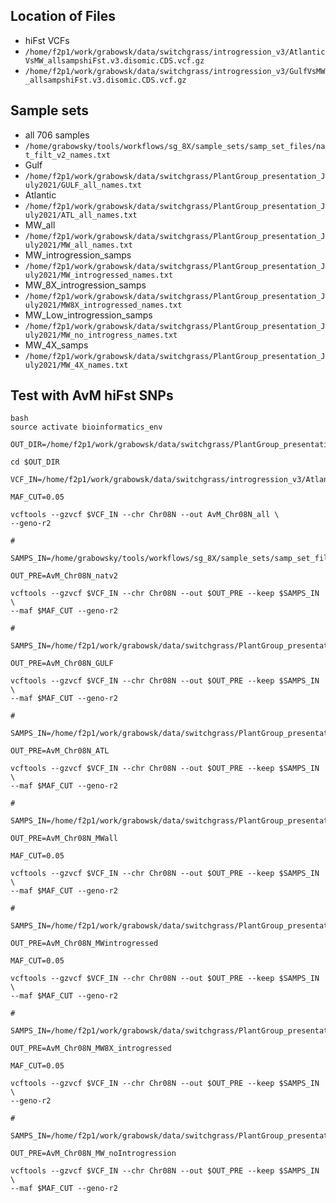 ## Location of Files
* hiFst VCFs
 * `/home/f2p1/work/grabowsk/data/switchgrass/introgression_v3/AtlanticVsMW_allsampshiFst.v3.disomic.CDS.vcf.gz`
 * `/home/f2p1/work/grabowsk/data/switchgrass/introgression_v3/GulfVsMW_allsampshiFst.v3.disomic.CDS.vcf.gz`

## Sample sets
* all 706 samples
 * `/home/grabowsky/tools/workflows/sg_8X/sample_sets/samp_set_files/nat_filt_v2_names.txt`
* Gulf
 * `/home/f2p1/work/grabowsk/data/switchgrass/PlantGroup_presentation_July2021/GULF_all_names.txt`
* Atlantic
 * `/home/f2p1/work/grabowsk/data/switchgrass/PlantGroup_presentation_July2021/ATL_all_names.txt`
* MW_all
 * `/home/f2p1/work/grabowsk/data/switchgrass/PlantGroup_presentation_July2021/MW_all_names.txt`
* MW_introgression_samps
 * `/home/f2p1/work/grabowsk/data/switchgrass/PlantGroup_presentation_July2021/MW_introgressed_names.txt`
* MW_8X_introgression_samps
 * `/home/f2p1/work/grabowsk/data/switchgrass/PlantGroup_presentation_July2021/MW8X_introgressed_names.txt`
* MW_Low_introgression_samps
 * `/home/f2p1/work/grabowsk/data/switchgrass/PlantGroup_presentation_July2021/MW_no_introgress_names.txt`
* MW_4X_samps
 * `/home/f2p1/work/grabowsk/data/switchgrass/PlantGroup_presentation_July2021/MW_4X_names.txt`

## Test with AvM hiFst SNPs
```
bash
source activate bioinformatics_env

OUT_DIR=/home/f2p1/work/grabowsk/data/switchgrass/PlantGroup_presentation_July2021/

cd $OUT_DIR

VCF_IN=/home/f2p1/work/grabowsk/data/switchgrass/introgression_v3/AtlanticVsMW_allsampshiFst.v3.disomic.CDS.vcf.gz

MAF_CUT=0.05

vcftools --gzvcf $VCF_IN --chr Chr08N --out AvM_Chr08N_all \
--geno-r2

# 

SAMPS_IN=/home/grabowsky/tools/workflows/sg_8X/sample_sets/samp_set_files/nat_filt_v2_names.txt

OUT_PRE=AvM_Chr08N_natv2

vcftools --gzvcf $VCF_IN --chr Chr08N --out $OUT_PRE --keep $SAMPS_IN \
--maf $MAF_CUT --geno-r2

#

SAMPS_IN=/home/f2p1/work/grabowsk/data/switchgrass/PlantGroup_presentation_July2021/GULF_all_names.txt

OUT_PRE=AvM_Chr08N_GULF

vcftools --gzvcf $VCF_IN --chr Chr08N --out $OUT_PRE --keep $SAMPS_IN \
--maf $MAF_CUT --geno-r2

#

SAMPS_IN=/home/f2p1/work/grabowsk/data/switchgrass/PlantGroup_presentation_July2021/ATL_all_names.txt

OUT_PRE=AvM_Chr08N_ATL

vcftools --gzvcf $VCF_IN --chr Chr08N --out $OUT_PRE --keep $SAMPS_IN \
--maf $MAF_CUT --geno-r2

# 

SAMPS_IN=/home/f2p1/work/grabowsk/data/switchgrass/PlantGroup_presentation_July2021/MW_all_names.txt

OUT_PRE=AvM_Chr08N_MWall

MAF_CUT=0.05

vcftools --gzvcf $VCF_IN --chr Chr08N --out $OUT_PRE --keep $SAMPS_IN \
--maf $MAF_CUT --geno-r2

#

SAMPS_IN=/home/f2p1/work/grabowsk/data/switchgrass/PlantGroup_presentation_July2021/MW_introgressed_names.txt

OUT_PRE=AvM_Chr08N_MWintrogressed

MAF_CUT=0.05

vcftools --gzvcf $VCF_IN --chr Chr08N --out $OUT_PRE --keep $SAMPS_IN \
--maf $MAF_CUT --geno-r2

#

SAMPS_IN=/home/f2p1/work/grabowsk/data/switchgrass/PlantGroup_presentation_July2021/MW8X_introgressed_names.txt

OUT_PRE=AvM_Chr08N_MW8X_introgressed

MAF_CUT=0.05

vcftools --gzvcf $VCF_IN --chr Chr08N --out $OUT_PRE --keep $SAMPS_IN \
--geno-r2

#

SAMPS_IN=/home/f2p1/work/grabowsk/data/switchgrass/PlantGroup_presentation_July2021/MW_no_introgress_names.txt

OUT_PRE=AvM_Chr08N_MW_noIntrogression

vcftools --gzvcf $VCF_IN --chr Chr08N --out $OUT_PRE --keep $SAMPS_IN \
--maf $MAF_CUT --geno-r2







```
